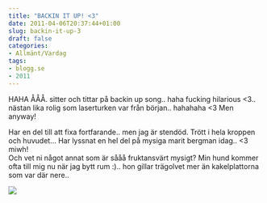 ```yaml
---
title: "BACKIN IT UP! <3"
date: 2011-04-06T20:37:44+01:00
slug: backin-it-up-3
draft: false
categories:
- Allmänt/Vardag
tags:
- blogg.se
- 2011
---
```

HAHA ÅÅÅ. sitter och tittar på backin up song.. haha fucking hilarious <3.. nästan lika rolig som laserturken var från början.. hahahaha <3 Men anyway!  
  
Har en del till att fixa fortfarande.. men jag är stendöd. Trött i hela kroppen och huvudet... Har lyssnat en hel del på mysiga marit bergman idag.. <3 miwh!  
Och vet ni något annat som är sååå fruktansvärt mysigt? Min hund kommer ofta till mig nu när jag bytt rum :).. hon gillar trägolvet mer än kakelplattorna som var där nere..  
  
![](/assets/images/blogg.se/dsc05817_141589453.jpg)